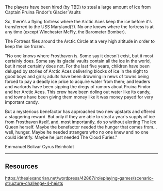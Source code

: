The players have been hired (by TBD) to steal a large amount of ice from Captain Pruina Findor's Glacier Vaults

So, there's a flying fortress where the Arctic Aces keep the ice before it's transferred to the USS Maryland(?). No one knows where the fortress is at any time (except Winchester McFly, the Barometer Bomber).

The Fortress flies around the Arctic Circle at a very high altitude in order to keep the ice frozen.

"No one knows where Frosthaven is. Some say it doesn't exist, but it most certainly does. Some say its glacial vaults contain all the ice in the world, but it most certainly does not. For the last five years, children have been deluged by stories of Arctic Aces delivering blocks of ice in the night to good boys and girls; adults have been drowning in news of towns being forced to pay a deadly ice price to acquire water from them; and leaders and warlords have been sipping the dregs of rumors about Pruina Findor and her Arctic Aces. This crew have been doling out water like its candy, and towns have been giving them money like it was money payed for very important candy.

But a mysterious benefactor has approached two new upstarts and offered a staggering reward. But only if they are able to steal a year's supply of ice from Frosthaven itself, and, most importantly, do so without alerting The Ice Queen herself. Maybe the benefactor needed the hunger that comes from... well, hunger. Maybe he needed strangers who no one knew and no one could identify. Maybe he just needed The Cloud Furies."

Emmanuel Bolivar
Cyrus Reinholdt

---

## Resources

https://thealexandrian.net/wordpress/42867/roleplaying-games/scenario-structure-challenge-4-heists